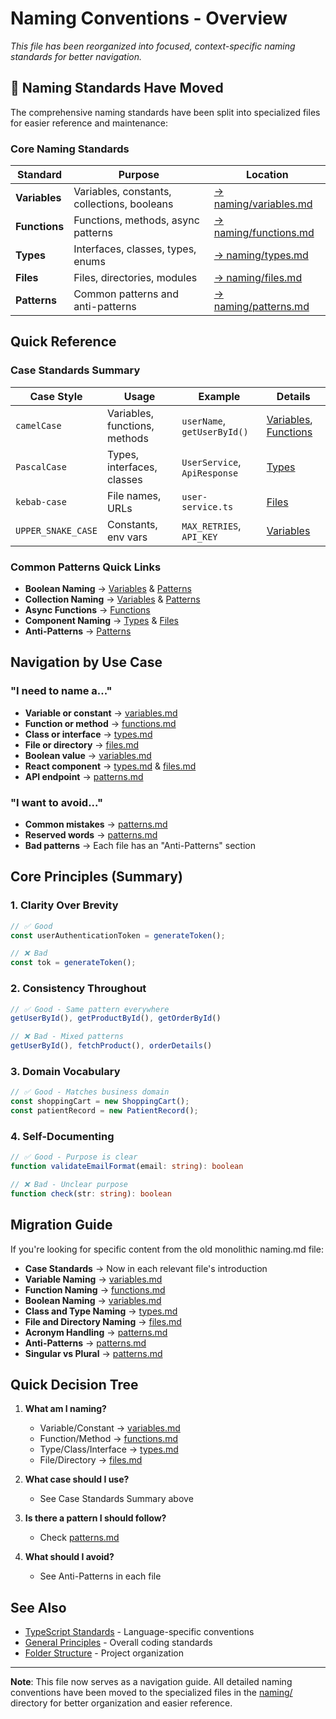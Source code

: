 # Naming Conventions - Overview

*This file has been reorganized into focused, context-specific naming standards for better navigation.*

## 📁 Naming Standards Have Moved

The comprehensive naming standards have been split into specialized files for easier reference and maintenance:

### Core Naming Standards

| Standard | Purpose | Location |
|----------|---------|----------|
| **Variables** | Variables, constants, collections, booleans | [→ naming/variables.md](./naming/variables.md) |
| **Functions** | Functions, methods, async patterns | [→ naming/functions.md](./naming/functions.md) |
| **Types** | Interfaces, classes, types, enums | [→ naming/types.md](./naming/types.md) |
| **Files** | Files, directories, modules | [→ naming/files.md](./naming/files.md) |
| **Patterns** | Common patterns and anti-patterns | [→ naming/patterns.md](./naming/patterns.md) |

## Quick Reference

### Case Standards Summary

| Case Style | Usage | Example | Details |
|------------|-------|---------|---------|
| `camelCase` | Variables, functions, methods | `userName`, `getUserById()` | [Variables](./naming/variables.md), [Functions](./naming/functions.md) |
| `PascalCase` | Types, interfaces, classes | `UserService`, `ApiResponse` | [Types](./naming/types.md) |
| `kebab-case` | File names, URLs | `user-service.ts` | [Files](./naming/files.md) |
| `UPPER_SNAKE_CASE` | Constants, env vars | `MAX_RETRIES`, `API_KEY` | [Variables](./naming/variables.md#constant-naming) |

### Common Patterns Quick Links

- **Boolean Naming** → [Variables](./naming/variables.md#boolean-variables) & [Patterns](./naming/patterns.md#boolean-naming-patterns)
- **Collection Naming** → [Variables](./naming/variables.md#collection-naming) & [Patterns](./naming/patterns.md#collection-naming-patterns)
- **Async Functions** → [Functions](./naming/functions.md#async-function-patterns)
- **Component Naming** → [Types](./naming/types.md#component-classes) & [Files](./naming/files.md#component-files)
- **Anti-Patterns** → [Patterns](./naming/patterns.md#common-anti-patterns)

## Navigation by Use Case

### "I need to name a..."

- **Variable or constant** → [variables.md](./naming/variables.md)
- **Function or method** → [functions.md](./naming/functions.md)
- **Class or interface** → [types.md](./naming/types.md)
- **File or directory** → [files.md](./naming/files.md)
- **Boolean value** → [variables.md](./naming/variables.md#boolean-variables)
- **React component** → [types.md](./naming/types.md#component-classes) & [files.md](./naming/files.md#component-files)
- **API endpoint** → [patterns.md](./naming/patterns.md#api-and-http)

### "I want to avoid..."

- **Common mistakes** → [patterns.md](./naming/patterns.md#common-anti-patterns)
- **Reserved words** → [patterns.md](./naming/patterns.md#reserved-words-and-conflicts)
- **Bad patterns** → Each file has an "Anti-Patterns" section

## Core Principles (Summary)

### 1. Clarity Over Brevity
```typescript
// ✅ Good
const userAuthenticationToken = generateToken();

// ❌ Bad
const tok = generateToken();
```

### 2. Consistency Throughout
```typescript
// ✅ Good - Same pattern everywhere
getUserById(), getProductById(), getOrderById()

// ❌ Bad - Mixed patterns
getUserById(), fetchProduct(), orderDetails()
```

### 3. Domain Vocabulary
```typescript
// ✅ Good - Matches business domain
const shoppingCart = new ShoppingCart();
const patientRecord = new PatientRecord();
```

### 4. Self-Documenting
```typescript
// ✅ Good - Purpose is clear
function validateEmailFormat(email: string): boolean

// ❌ Bad - Unclear purpose
function check(str: string): boolean
```

## Migration Guide

If you're looking for specific content from the old monolithic naming.md file:

- **Case Standards** → Now in each relevant file's introduction
- **Variable Naming** → [variables.md](./naming/variables.md)
- **Function Naming** → [functions.md](./naming/functions.md)
- **Boolean Naming** → [variables.md](./naming/variables.md#boolean-variables)
- **Class and Type Naming** → [types.md](./naming/types.md)
- **File and Directory Naming** → [files.md](./naming/files.md)
- **Acronym Handling** → [patterns.md](./naming/patterns.md#acronym-handling)
- **Anti-Patterns** → [patterns.md](./naming/patterns.md#common-anti-patterns)
- **Singular vs Plural** → [patterns.md](./naming/patterns.md#collection-naming-patterns)

## Quick Decision Tree

1. **What am I naming?**
   - Variable/Constant → [variables.md](./naming/variables.md)
   - Function/Method → [functions.md](./naming/functions.md)
   - Type/Class/Interface → [types.md](./naming/types.md)
   - File/Directory → [files.md](./naming/files.md)

2. **What case should I use?**
   - See Case Standards Summary above

3. **Is there a pattern I should follow?**
   - Check [patterns.md](./naming/patterns.md)

4. **What should I avoid?**
   - See Anti-Patterns in each file

## See Also

- [TypeScript Standards](./typescript.md) - Language-specific conventions
- [General Principles](./general-principles.md) - Overall coding standards
- [Folder Structure](./folder-structure.md) - Project organization

---

**Note**: This file now serves as a navigation guide. All detailed naming conventions have been moved to the specialized files in the [naming/](./naming/) directory for better organization and easier reference.